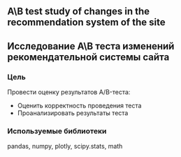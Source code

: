 ## A\B test study of changes in the recommendation system of the site 

## Исследование А\В теста изменений рекомендательной системы сайта

### Цель
Провести оценку результатов A/B-теста:
- Оценить корректность проведения теста
- Проанализировать результаты теста

### Используемые библиотеки
pandas, numpy, plotly, scipy.stats, math
